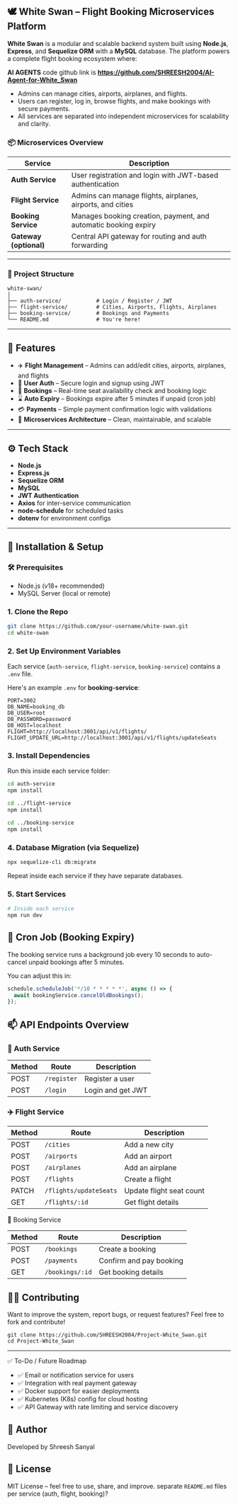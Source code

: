 ## 🕊️ White Swan – Flight Booking Microservices Platform

**White Swan** is a modular and scalable backend system built using **Node.js**, **Express**, and **Sequelize ORM** with a **MySQL** database. The platform powers a complete flight booking ecosystem where:

**AI AGENTS** code github link is **https://github.com/SHREESH2004/AI-Agent-for-White_Swan**


* Admins can manage cities, airports, airplanes, and flights.
* Users can register, log in, browse flights, and make bookings with secure payments.
* All services are separated into independent microservices for scalability and clarity.


### 📦 Microservices Overview

| Service                | Description                                                     |
| ---------------------- | --------------------------------------------------------------- |
| **Auth Service**       | User registration and login with JWT-based authentication       |
| **Flight Service**     | Admins can manage flights, airplanes, airports, and cities      |
| **Booking Service**    | Manages booking creation, payment, and automatic booking expiry |
| **Gateway (optional)** | Central API gateway for routing and auth forwarding             |

---

### 📁 Project Structure

```plaintext
white-swan/
│
├── auth-service/           # Login / Register / JWT
├── flight-service/         # Cities, Airports, Flights, Airplanes
├── booking-service/        # Bookings and Payments
└── README.md               # You're here!
```

---

## 🚀 Features

* ✈️ **Flight Management** – Admins can add/edit cities, airports, airplanes, and flights
* 👤 **User Auth** – Secure login and signup using JWT
* 🧾 **Bookings** – Real-time seat availability check and booking logic
* ⌛ **Auto Expiry** – Bookings expire after 5 minutes if unpaid (cron job)
* 💳 **Payments** – Simple payment confirmation logic with validations
* 🧩 **Microservices Architecture** – Clean, maintainable, and scalable

---

## ⚙️ Tech Stack

* **Node.js**
* **Express.js**
* **Sequelize ORM**
* **MySQL**
* **JWT Authentication**
* **Axios** for inter-service communication
* **node-schedule** for scheduled tasks
* **dotenv** for environment configs

---

## 🔧 Installation & Setup

### 🛠 Prerequisites

* Node.js (v18+ recommended)
* MySQL Server (local or remote)

### 1. Clone the Repo

```bash
git clone https://github.com/your-username/white-swan.git
cd white-swan
```

### 2. Set Up Environment Variables

Each service (`auth-service`, `flight-service`, `booking-service`) contains a `.env` file.

Here's an example `.env` for **booking-service**:

```env
PORT=3002
DB_NAME=booking_db
DB_USER=root
DB_PASSWORD=password
DB_HOST=localhost
FLIGHT=http://localhost:3001/api/v1/flights/
FLIGHT_UPDATE_URL=http://localhost:3001/api/v1/flights/updateSeats
```

### 3. Install Dependencies

Run this inside each service folder:

```bash
cd auth-service
npm install

cd ../flight-service
npm install

cd ../booking-service
npm install
```

### 4. Database Migration (via Sequelize)

```bash
npx sequelize-cli db:migrate
```

Repeat inside each service if they have separate databases.

### 5. Start Services

```bash
# Inside each service
npm run dev
```

## 📅 Cron Job (Booking Expiry)

The booking service runs a background job every 10 seconds to auto-cancel unpaid bookings after 5 minutes.

You can adjust this in:

```js
schedule.scheduleJob('*/10 * * * * *', async () => {
  await bookingService.cancelOldBookings();
});
```

## 📫 API Endpoints Overview

### 🔐 Auth Service

| Method | Route       | Description       |
| ------ | ----------- | ----------------- |
| POST   | `/register` | Register a user   |
| POST   | `/login`    | Login and get JWT |

### ✈️ Flight Service

| Method | Route                  | Description              |
| ------ | ---------------------- | ------------------------ |
| POST   | `/cities`              | Add a new city           |
| POST   | `/airports`            | Add an airport           |
| POST   | `/airplanes`           | Add an airplane          |
| POST   | `/flights`             | Create a flight          |
| PATCH  | `/flights/updateSeats` | Update flight seat count |
| GET    | `/flights/:id`         | Get flight details       |

🧾 Booking Service

| Method | Route           | Description             |
| ------ | --------------- | ----------------------- |
| POST   | `/bookings`     | Create a booking        |
| POST   | `/payments`     | Confirm and pay booking |
| GET    | `/bookings/:id` | Get booking details     |


## 👨‍💻 Contributing

Want to improve the system, report bugs, or request features? Feel free to fork and contribute!

```bash[
git clone https://github.com/SHREESH2004/Project-White_Swan.git
cd Project-White_Swan
```

---

 ✅ To-Do / Future Roadmap

* ✅ Email or notification service for users
* ✅ Integration with real payment gateway
* ✅ Docker support for easier deployments
* ✅ Kubernetes (K8s) config for cloud hosting
* ✅ API Gateway with rate limiting and service discovery

## 👋 Author
Developed by Shreesh Sanyal


## 📜 License

MIT License – feel free to use, share, and improve.
 separate `README.md` files per service (auth, flight, booking)?
